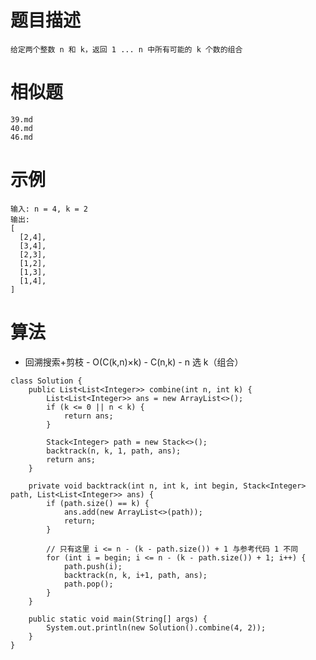 # 题目描述
	给定两个整数 n 和 k，返回 1 ... n 中所有可能的 k 个数的组合


# 相似题
	39.md
    40.md
    46.md

# 示例
	输入: n = 4, k = 2
	输出:
	[
	  [2,4],
	  [3,4],
	  [2,3],
	  [1,2],
	  [1,3],
	  [1,4],
	]

# 算法
* 回溯搜索+剪枝 - O(C(k,n)×k) - C(n,k)  - n 选 k（组合）
```
class Solution {
    public List<List<Integer>> combine(int n, int k) {
        List<List<Integer>> ans = new ArrayList<>();
        if (k <= 0 || n < k) {
            return ans;
        }

        Stack<Integer> path = new Stack<>();
        backtrack(n, k, 1, path, ans);
        return ans;
    }

    private void backtrack(int n, int k, int begin, Stack<Integer> path, List<List<Integer>> ans) {
        if (path.size() == k) {
            ans.add(new ArrayList<>(path));
            return;
        }

        // 只有这里 i <= n - (k - path.size()) + 1 与参考代码 1 不同
        for (int i = begin; i <= n - (k - path.size()) + 1; i++) {
            path.push(i);
            backtrack(n, k, i+1, path, ans);
            path.pop();
        }
    }

    public static void main(String[] args) {
        System.out.println(new Solution().combine(4, 2));
    }
}
```
